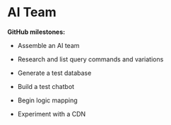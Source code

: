 # AI Team

**GitHub milestones:**

- Assemble an AI team

- Research and list query commands and variations

- Generate a test database

- Build a test chatbot

- Begin logic mapping

- Experiment with a CDN
